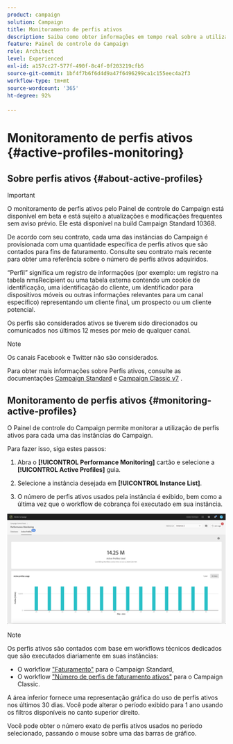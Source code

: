 ```yaml
---
product: campaign
solution: Campaign
title: Monitoramento de perfis ativos
description: Saiba como obter informações em tempo real sobre a utilização e evolução mais recente e histórica dos Perfis ativos para cada uma de suas instâncias do Campaign.
feature: Painel de controle do Campaign
role: Architect
level: Experienced
exl-id: a157cc27-577f-490f-8c4f-0f203219cfb5
source-git-commit: 1bf4f7b6f6d4d9a47f6496299ca1c155eec4a2f3
workflow-type: tm+mt
source-wordcount: '365'
ht-degree: 92%

---
```


# Monitoramento de perfis ativos {#active-profiles-monitoring}

## Sobre perfis ativos {#about-active-profiles}

>[!IMPORTANT]
>
>O monitoramento de perfis ativos pelo Painel de controle do Campaign está disponível em beta e está sujeito a atualizações e modificações frequentes sem aviso prévio. Ele está disponível na build Campaign Standard 10368.

De acordo com seu contrato, cada uma das instâncias do Campaign é provisionada com uma quantidade específica de perfis ativos que são contados para fins de faturamento. Consulte seu contrato mais recente para obter uma referência sobre o número de perfis ativos adquiridos.

“Perfil” significa um registro de informações (por exemplo: um registro na tabela nmsRecipient ou uma tabela externa contendo um cookie de identificação, uma identificação do cliente, um identificador para dispositivos móveis ou outras informações relevantes para um canal específico) representando um cliente final, um prospecto ou um cliente potencial.

Os perfis são considerados ativos se tiverem sido direcionados ou comunicados nos últimos 12 meses por meio de qualquer canal.

>[!NOTE]
>
>Os canais Facebook e Twitter não são considerados.

Para obter mais informações sobre Perfis ativos, consulte as documentações [Campaign Standard](https://docs.adobe.com/content/help/pt-BR/campaign-standard/using/profiles-and-audiences/managing-profiles/active-profiles.html) e [Campaign Classic v7](https://docs.adobe.com/content/help/pt-BR/campaign-classic/using/getting-started/profile-management/about-profiles.html#active-profiles) .

## Monitoramento de perfis ativos {#monitoring-active-profiles}

O Painel de controle do Campaign permite monitorar a utilização de perfis ativos para cada uma das instâncias do Campaign.

Para fazer isso, siga estes passos:

1. Abra o **[!UICONTROL Performance Monitoring]** cartão e selecione a **[!UICONTROL Active Profiles]** guia.

1. Selecione a instância desejada em **[!UICONTROL Instance List]**.

1. O número de perfis ativos usados pela instância é exibido, bem como a última vez que o workflow de cobrança foi executado em sua instância.

![](assets/active-profiles-graph.png)

>[!NOTE]
>
>Os perfis ativos são contados com base em workflows técnicos dedicados que são executados diariamente em suas instâncias:
>
>* O workflow [&quot;Faturamento&quot;](https://docs.adobe.com/help/pt-BR/campaign-standard/using/administrating/application-settings/technical-workflows.html) para o Campaign Standard,
>* O workflow [&quot;Número de perfis de faturamento ativos&quot;](https://experienceleague.adobe.com/docs/campaign-classic/using/automating-with-workflows/advanced-management/about-technical-workflows.html) para o Campaign Classic.


A área inferior fornece uma representação gráfica do uso de perfis ativos nos últimos 30 dias. Você pode alterar o período exibido para 1 ano usando os filtros disponíveis no canto superior direito.

Você pode obter o número exato de perfis ativos usados no período selecionado, passando o mouse sobre uma das barras de gráfico.
